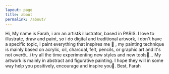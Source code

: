 ```yaml
---
layout: page
title: about
permalink: /about/
---
```


Hi, 
My name is Farah, i am an artist& illustrator, based in PARIS. I love to illustrate, draw and paint, so i do digital and traditional artwork, i don't have a specific topic, i paint everything that inspires me 🌸 , my painting technique is mainly based on acrylic, oil, charcoal, felt, pencils, or graphic art and it's not over🤓...i try all the time experimenting new styles and new tools🔬... My artwork is mainly in abstract and figurative painting. 
I hope they will in some way help you positively, encourage and inspire you🌻. 
Best, Farah
